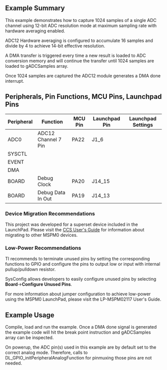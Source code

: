 ## Example Summary
This example demonstrates how to capture 1024 samples of a single ADC
channel using 12-bit ADC resolution mode at maximum sampling rate with hardware
averaging enabled.

ADC12 Hardware averaging is configured to accumulate 16 samples and divide by 4
to achieve 14-bit effective resolution.

A DMA transfer is triggered every time a new result is loaded to ADC conversion
memory and will continue the transfer until 1024 samples are loaded to
gADCSamples array.

Once 1024 samples are captured the ADC12 module generates a DMA done interrupt.

## Peripherals, Pin Functions, MCU Pins, Launchpad Pins
| Peripheral | Function | MCU Pin | Launchpad Pin | Launchpad Settings |
| --- | --- | --- | --- | --- |
| ADC0 | ADC12 Channel 7 Pin | PA22 | J1_6 |
| SYSCTL |  |  |  |  |
| EVENT |  |  |  |  |
| DMA |  |  |  |  |
| BOARD | Debug Clock | PA20 | J14_15 |  |
| BOARD | Debug Data In Out | PA19 | J14_13 |  |

### Device Migration Recommendations
This project was developed for a superset device included in the LaunchPad. Please
visit the [CCS User's Guide](https://software-dl.ti.com/msp430/esd/MSPM0-SDK/latest/docs/english/tools/ccs_ide_guide/doc_guide/doc_guide-srcs/ccs_ide_guide.html#sysconfig-project-migration)
for information about migrating to other MSPM0 devices.

### Low-Power Recommendations
TI recommends to terminate unused pins by setting the corresponding functions to
GPIO and configure the pins to output low or input with internal
pullup/pulldown resistor.

SysConfig allows developers to easily configure unused pins by selecting **Board**→**Configure Unused Pins**.

For more information about jumper configuration to achieve low-power using the
MSPM0 LaunchPad, please visit the LP-MSPM02117 User's Guide.

## Example Usage
Compile, load and run the example. Once a DMA done signal is generated
the example code will hit the break point instruction and
gADCSamples array can be inspected.

On powerup, the ADC pin(s) used in this example are by default set to
the correct analog mode. Therefore, calls to
DL_GPIO_initPeripheralAnalogFunction for pinmuxing those pins are not needed.
